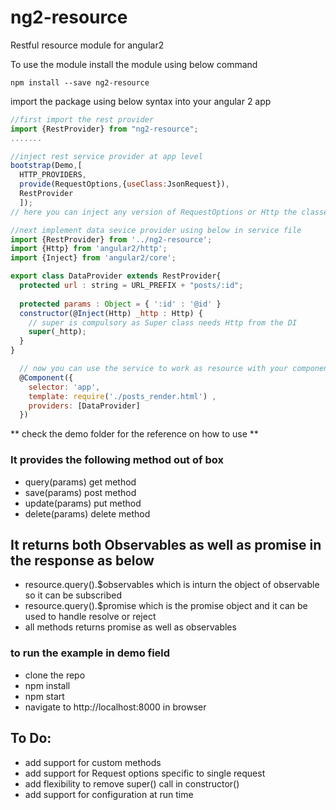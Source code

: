 # ng2-resource
Restful resource module for angular2

To use the module install the module using below command

`npm install --save ng2-resource`

import the package using below syntax into your angular 2 app

```javascript
//first import the rest provider
import {RestProvider} from "ng2-resource";
.......

//inject rest service provider at app level
bootstrap(Demo,[
  HTTP_PROVIDERS,
  provide(RequestOptions,{useClass:JsonRequest}),
  RestProvider
  ]);
// here you can inject any version of RequestOptions or Http the classes injected before rest provider will be used in the RestProvider

//next implement data sevice provider using below in service file
import {RestProvider} from '../ng2-resource';
import {Http} from 'angular2/http';
import {Inject} from 'angular2/core';

export class DataProvider extends RestProvider{
  protected url : string = URL_PREFIX + "posts/:id";
  
  protected params : Object = { ':id' : '@id' }
  constructor(@Inject(Http) _http : Http) {
    // super is compulsory as Super class needs Http from the DI
    super(_http);
  }
}
```
```javascript
  // now you can use the service to work as resource with your component
  @Component({
    selector: 'app',
    template: require('./posts_render.html') ,
    providers: [DataProvider]
  })
```

** check the demo folder for the reference on how to use **

### It provides the following method out of box
- query(params) get method
- save(params) post method
- update(params) put method
- delete(params) delete method

## It returns both Observables as well as promise in the response as below
- resource.query().$observables which is inturn the object of observable so it can be subscribed
- resource.query().$promise which is the promise object and it can be used to handle resolve or reject
- all methods returns promise as well as observables

### to run the example in demo field
- clone the repo
- npm install
- npm start
- navigate to http://localhost:8000 in browser

## To Do:
- add support for custom methods
- add support for Request options specific to single request
- add flexibility to remove super() call in constructor()
- add support for configuration at run time